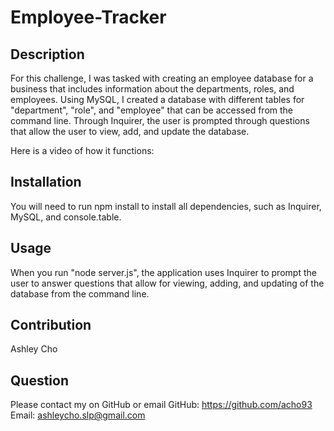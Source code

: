 # Employee-Tracker

## Description
For this challenge, I was tasked with creating an employee database for a business that includes information about the departments, roles, and employees. Using MySQL, I created a database with different tables for "department", "role", and "employee" that can be accessed from the command line. Through Inquirer, the user is prompted through questions that allow the user to view, add, and update the database.

Here is a video of how it functions: 

## Installation
You will need to run npm install to install all dependencies, such as Inquirer, MySQL, and console.table.

## Usage
When you run "node server.js", the application uses Inquirer to prompt the user to answer questions that allow for viewing, adding, and updating of the database from the command line.

## Contribution
Ashley Cho

## Question
Please contact my on GitHub or email
GitHub: https://github.com/acho93
Email: ashleycho.slp@gmail.com